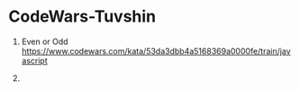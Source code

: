 # CodeWars-Tuvshin

1. Even or Odd
 https://www.codewars.com/kata/53da3dbb4a5168369a0000fe/train/javascript
 
2. 
